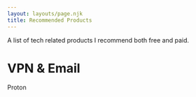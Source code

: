 ```yaml
---
layout: layouts/page.njk
title: Recommended Products
---
```

A list of tech related products I recommend both free and paid. 



# VPN & Email

Proton